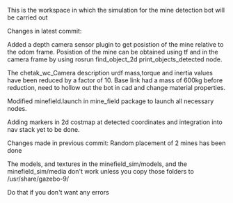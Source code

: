 This is the workspace in which the simulation for the mine detection bot will be carried out

Changes in latest commit:

Added a depth camera sensor plugin to get posistion of the mine relative to the odom frame.
Posistion of the mine can be obtained using tf and in the camera frame by using
rosrun find_object_2d print_objects_detected node.

The chetak_wc_Camera description urdf mass,torque and inertia values have been reduced by a factor of 10.
Base link had a mass of 600kg before reduction, need to hollow out the bot in cad and change material properties.

Modified minefield.launch in mine_field package to launch all necessary nodes.

Adding markers in 2d costmap at detected coordinates and integration into nav stack yet to be done.

Changes made in previous commit:
    Random placement of 2 mines has been done


The models, and textures in the minefield_sim/models, and the minefield_sim/media don't work unless you copy those folders to /usr/share/gazebo-9/

Do that if you don't want any errors
